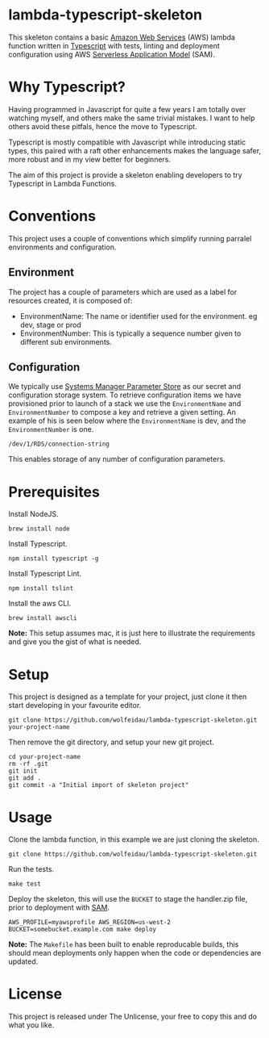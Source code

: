# lambda-typescript-skeleton

This skeleton contains a basic [Amazon Web Services](https://aws.amazon.com/) (AWS) lambda function written in [Typescript](https://www.typescriptlang.org) with tests, linting and deployment configuration using AWS [Serverless Application Model](https://github.com/awslabs/serverless-application-model) (SAM).

# Why Typescript?

Having programmed in Javascript for quite a few years I am totally over watching myself, and others make the same trivial mistakes. I want to help others avoid these pitfals, hence the move to Typescript.

Typescript is mostly compatible with Javascript while introducing static types, this paired with a raft other enhancements makes the language safer, more robust and in my view better for beginners.

The aim of this project is provide a skeleton enabling developers to try Typescript in Lambda Functions.

# Conventions

This project uses a couple of conventions which simplify running parralel environments and configuration.

## Environment

The project has a couple of parameters which are used as a label for resources created, it is composed of:

* EnvironmentName: The name or identifier used for the environment. eg dev, stage or prod
* EnvironmentNumber: This is typically a sequence number given to different sub environments.

## Configuration

We typically use [Systems Manager Parameter Store](http://docs.aws.amazon.com/systems-manager/latest/userguide/systems-manager-paramstore.html) as our secret and configuration storage system. To retrieve configuration items we have provisioned prior to launch of a stack we use the `EnvironmentName` and `EnvironmentNumber` to compose a key and retrieve a given setting. An example of his is seen below where the `EnvironmentName` is dev, and the `EnvironmentNumber` is one.

```
/dev/1/RDS/connection-string
```

This enables storage of any number of configuration parameters.

# Prerequisites

Install NodeJS.

```
brew install node
```

Install Typescript.

```
npm install typescript -g
```

Install Typescript Lint.

```
npm install tslint
```

Install the aws CLI.

```
brew install awscli
```

**Note:** This setup assumes mac, it is just here to illustrate the requirements and give you the gist of what is needed.

# Setup

This project is designed as a template for your project, just clone it then start developing in your favourite editor.

```
git clone https://github.com/wolfeidau/lambda-typescript-skeleton.git your-project-name
```

Then remove the git directory, and setup your new git project.

```
cd your-project-name
rm -rf .git
git init
git add . 
git commit -a "Initial import of skeleton project"
```

# Usage

Clone the lambda function, in this example we are just cloning the skeleton.

```
git clone https://github.com/wolfeidau/lambda-typescript-skeleton.git
```

Run the tests.

```
make test
```

Deploy the skeleton, this will use the `BUCKET` to stage the handler.zip file, prior to deployment with [SAM](https://github.com/awslabs/serverless-application-model).

```
AWS_PROFILE=myawsprofile AWS_REGION=us-west-2 BUCKET=somebucket.example.com make deploy
```

**Note:** The `Makefile` has been built to enable reproducable builds, this should mean deployments only happen when the code or dependencies are updated.

# License

This project is released under The Unlicense, your free to copy this and do what you like.